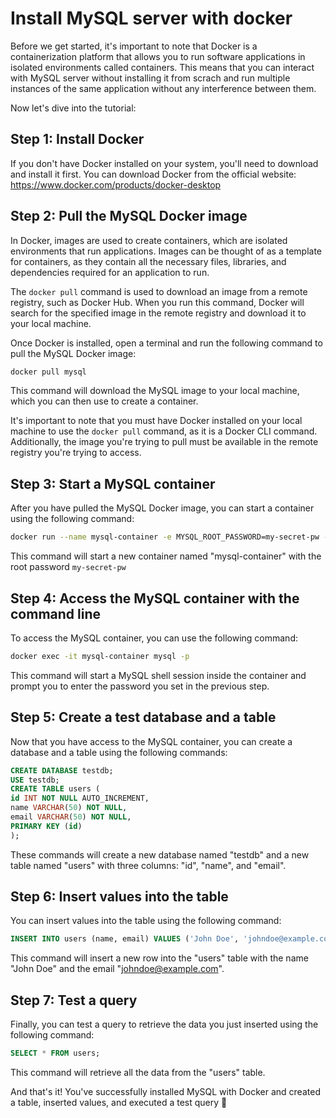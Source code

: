 # Install MySQL server with docker 

Before we get started, it's important to note that Docker is a containerization platform that allows you to run software applications in isolated environments called containers. This means that you can interact with MySQL server without installing it from scrach and run multiple instances of the same application without any interference between them.

Now let's dive into the tutorial:

## Step 1: Install Docker
If you don't have Docker installed on your system, you'll need to download and install it first. You can download Docker from the official website: https://www.docker.com/products/docker-desktop

## Step 2: Pull the MySQL Docker image

In Docker, images are used to create containers, which are isolated environments that run applications. Images can be thought of as a template for containers, as they contain all the necessary files, libraries, and dependencies required for an application to run.

The `docker pull` command is used to download an image from a remote registry, such as Docker Hub. When you run this command, Docker will search for the specified image in the remote registry and download it to your local machine.

Once Docker is installed, open a terminal and run the following command to pull the MySQL Docker image:
```bash 
docker pull mysql
```
This command will download the MySQL image to your local machine, which you can then use to create a container.

It's important to note that you must have Docker installed on your local machine to use the `docker pull` command, as it is a Docker CLI command. Additionally, the image you're trying to pull must be available in the remote registry you're trying to access.

## Step 3: Start a MySQL container
After you have pulled the MySQL Docker image, you can start a container using the following command:
```bash
docker run --name mysql-container -e MYSQL_ROOT_PASSWORD=my-secret-pw -d mysql
```
This command will start a new container named "mysql-container" with the root password `my-secret-pw`

## Step 4: Access the MySQL container with the command line 
To access the MySQL container, you can use the following command:
```bash
docker exec -it mysql-container mysql -p
```
This command will start a MySQL shell session inside the container and prompt you to enter the password you set in the previous step.

## Step 5: Create a test database and a table

Now that you have access to the MySQL container, you can create a database and a table using the following commands:
```sql
CREATE DATABASE testdb;
USE testdb;
CREATE TABLE users (
id INT NOT NULL AUTO_INCREMENT,
name VARCHAR(50) NOT NULL,
email VARCHAR(50) NOT NULL,
PRIMARY KEY (id)
);
```

These commands will create a new database named "testdb" and a new table named "users" with three columns: "id", "name", and "email".

## Step 6: Insert values into the table

You can insert values into the table using the following command:
```sql 
INSERT INTO users (name, email) VALUES ('John Doe', 'johndoe@example.com');
```
This command will insert a new row into the "users" table with the name "John Doe" and the email "johndoe@example.com".

## Step 7: Test a query
Finally, you can test a query to retrieve the data you just inserted using the following command:
```sql
SELECT * FROM users;
```

This command will retrieve all the data from the "users" table.

And that's it! You've successfully installed MySQL with Docker and created a table, inserted values, and executed a test query 🥳